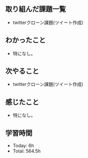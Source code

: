 ## 取り組んだ課題一覧
-  twitterクローン課題(ツイート作成)
## わかったこと
- 特になし。
## 次やること
- twitterクローン課題(ツイート作成)
## 感じたこと
- 特になし。
## 学習時間
- Today: 6h
- Total: 564.5h